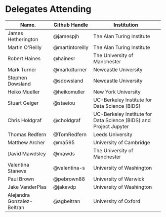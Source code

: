 Delegates Attending
===================

|Name.             |Github Handle    |Institution                |
|------------------|-----------------|---------------------------|
|James Hetherington| @jamespjh       | The Alan Turing Institute |
|Martin O'Reilly   | @martintoreilly | The Alan Turing Institute |
|Robert Haines     | @hainesr    | The University of Manchester |
|Mark Turner| @markdturner   | Newcastle University |
|Stephen Dowsland| @sdowsland   | Newcastle University |
|Heiko Mueller | @heikomuller | New York University |
|Stuart Geiger | @staeiou | UC-Berkeley Institute for Data Science (BIDS)|
|Chris Holdgraf| @choldgraf | UC-Berkeley Institute for Data Science (BIDS) and Project Jupyter|
|Thomas Redfern| @TomRedfern  |Leeds University |
|Matthew Archer| @ma595|University of Cambridge |
|David Mawdsley| @mawds | The University of Manchester |
|Valentina Staneva| @valentina-s |University of Washington |
| Paul Brown | @pebrown88 | University of Warwick |
| Jake VanderPlas | @jakevdp | University of Washington |
| Alejandra Gonzalez-Beltran | @agbeltran | University of Oxford |
